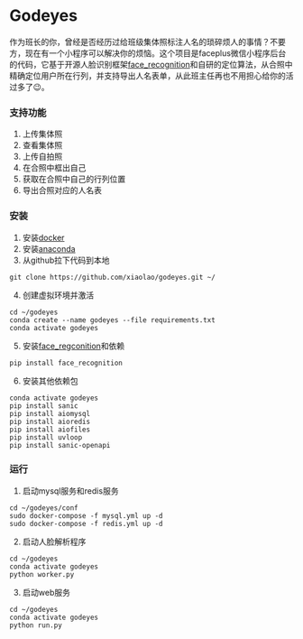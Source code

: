 Godeyes
===

作为班长的你，曾经是否经历过给班级集体照标注人名的琐碎烦人的事情？不要方，现在有一个小程序可以解决你的烦恼。这个项目是faceplus微信小程序后台的代码，它基于开源人脸识别框架[face_recognition](https://github.com/ageitgey/face_recognition)和自研的定位算法，从合照中精确定位用户所在行列，并支持导出人名表单，从此班主任再也不用担心给你的活过多了😉。

### 支持功能

1. 上传集体照
2. 查看集体照
3. 上传自拍照
4. 在合照中框出自己
5. 获取在合照中自己的行列位置
6. 导出合照对应的人名表


### 安装

1. 安装[docker](https://docs.docker.com/v17.12/docker-for-mac/install/)
2. 安装[anaconda](https://www.anaconda.com/distribution/#download-section)
3. 从github拉下代码到本地
```
git clone https://github.com/xiaolao/godeyes.git ~/
```
4. 创建虚拟环境并激活
```
cd ~/godeyes
conda create --name godeyes --file requirements.txt
conda activate godeyes
```
5. 安装[face_regconition](https://github.com/ageitgey/face_recognition)和依赖
```
pip install face_recognition
```
6. 安装其他依赖包
```
conda activate godeyes
pip install sanic
pip install aiomysql
pip install aioredis
pip install aiofiles
pip install uvloop
pip install sanic-openapi
```

### 运行
1. 启动mysql服务和redis服务
```
cd ~/godeyes/conf
sudo docker-compose -f mysql.yml up -d
sudo docker-compose -f redis.yml up -d
```
2. 启动人脸解析程序
```
cd ~/godeyes
conda activate godeyes
python worker.py
```
3. 启动web服务
```
cd ~/godeyes
conda activate godeyes
python run.py
```
